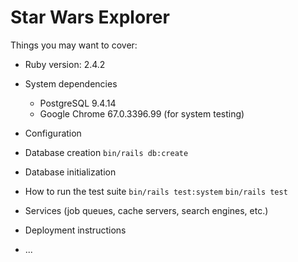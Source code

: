 # Star Wars Explorer

Things you may want to cover:

* Ruby version: 2.4.2

* System dependencies
    - PostgreSQL 9.4.14
    - Google Chrome 67.0.3396.99 (for system testing)

* Configuration

* Database creation
    `bin/rails db:create`

* Database initialization

* How to run the test suite
    `bin/rails test:system`
    `bin/rails test`

* Services (job queues, cache servers, search engines, etc.)

* Deployment instructions

* ...
